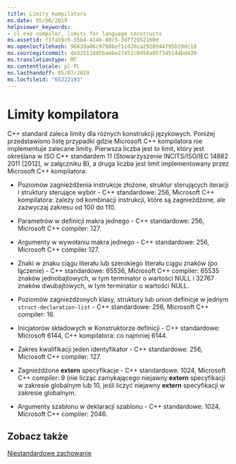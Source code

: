 ```yaml
---
title: Limity kompilatora
ms.date: 05/06/2019
helpviewer_keywords:
- cl.exe compiler, limits for language constructs
ms.assetid: f1fa59c6-55b4-414b-80c5-3df72952160d
ms.openlocfilehash: 9663da06c97886ef1cd20ca2928944795b39dc18
ms.sourcegitcommit: da32511dd5baebe27451c0458a95f345144bd439
ms.translationtype: MT
ms.contentlocale: pl-PL
ms.lasthandoff: 05/07/2019
ms.locfileid: "65222193"
---
```

# <a name="compiler-limits"></a>Limity kompilatora

C++ standard zaleca limity dla różnych konstrukcji językowych. Poniżej przedstawiono listę przypadki gdzie Microsoft C++ kompilatora nie implementuje zalecane limity. Pierwsza liczba jest to limit, który jest określana w ISO C++ standardem 11 (Stowarzyszenie INCITS/ISO/IEC 14882 2011 [2012], w załączniku B), a druga liczba jest limit implementowany przez Microsoft C++ kompilatora:

- Poziomów zagnieżdżenia instrukcje złożone, struktur sterujących iteracji i struktury sterujące wybór - C++ standardowe: 256, Microsoft C++ kompilatora: zależy od kombinacji instrukcji, które są zagnieżdżone, ale zazwyczaj zakresu od 100 do 110.

- Parametrów w definicji makra jednego - C++ standardowe: 256, Microsoft C++ compiler: 127.

- Argumenty w wywołaniu makra jednego - C++ standardowe: 256, Microsoft C++ compiler 127.

- Znaki w znaku ciągu literału lub szerokiego literału ciągu znaków (po łączenie) - C++ standardowe: 65536, Microsoft C++ compiler: 65535 znaków jednobajtowych, w tym terminator o wartości NULL i 32767 znaków dwubajtowych, w tym terminator o wartości NULL.

- Poziomów zagnieżdżonych klasy, struktury lub union definicje w jednym `struct-declaration-list` - C++ standardowe: 256, Microsoft C++ compiler: 16.

- Inicjatorów składowych w Konstruktorze definicji - C++ standardowe: Microsoft 6144, C++ kompilatora: co najmniej 6144.

- Zakres kwalifikacji jeden identyfikator - C++ standardowe: 256, Microsoft C++ compiler: 127.

- Zagnieżdżone **extern** specyfikacje - C++ standardowe: 1024, Microsoft C++ compiler: 9 (nie licząc zamykającego niejawny **extern** specyfikacji w zakresie globalnym lub 10, jeśli liczyć niejawny **extern** specyfikacji w zakresie globalnym.

- Argumenty szablonu w deklaracji szablonu - C++ standardowe: 1024, Microsoft C++ compiler: 2046.

## <a name="see-also"></a>Zobacz także

[Niestandardowe zachowanie](../cpp/nonstandard-behavior.md)